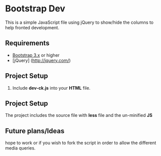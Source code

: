 # Bootstrap Dev

This is a simple JavaScript file using jQuery to show/hide the columns to help fronted development.

## Requirements

* [Bootstrap 3.x](http://getbootstrap.com/) or higher
* [jQuery] (http://jquery.com/)

## Project Setup

1. Include **dev-ck.js** into your **HTML** file.

> <script src="/js/dev.js"></script>

## Project Setup

The project includes the source file with **less** file and the un-minified **JS**
## Future plans/Ideas

hope to work or if you wish to fork the script in order to allow the different media queries.